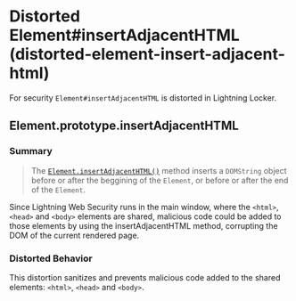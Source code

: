 # Distorted Element#insertAdjacentHTML (distorted-element-insert-adjacent-html)

For security `Element#insertAdjacentHTML` is distorted in Lightning Locker.

<!-- START generated embed: @locker/distortion/src/Element/docs/insertAdjacentHTML-value.md -->
## Element.prototype.insertAdjacentHTML

### Summary

> The [`Element.insertAdjacentHTML()`](https://developer.mozilla.org/en-US/docs/Web/API/Element/insertAdjacentElinsertAdjacentHTMLement) method inserts a `DOMString` object before or after the beggining of the `Element`, or before or after the end of the `Element`. 

Since Lightning Web Security runs in the main window, where the `<html>`, `<head>` and `<body>` elements are shared, malicious code could be added to those elements by using the insertAdjacentHTML method, corrupting the DOM of the current rendered page.  

### Distorted Behavior

This distortion sanitizes and prevents malicious code added to the shared elements: `<html>`, `<head>` and `<body>`.
<!-- END generated embed, please keep comment -->
